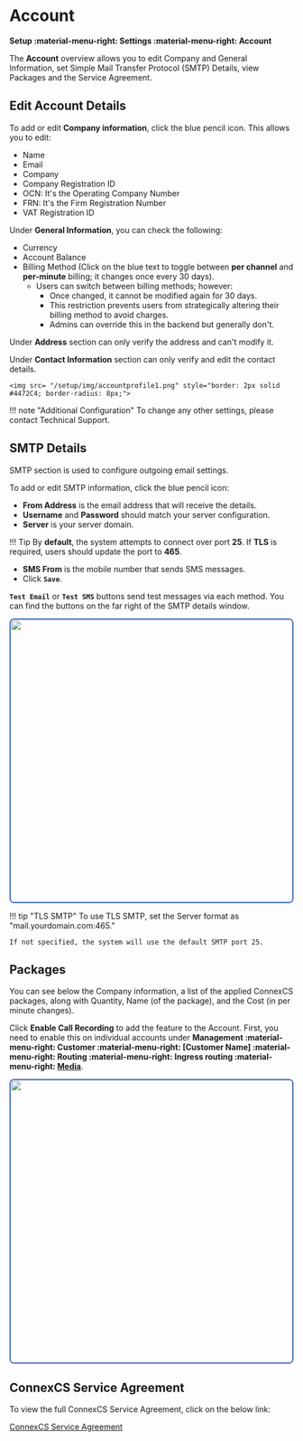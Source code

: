 # Account

**Setup :material-menu-right: Settings :material-menu-right: Account**

The **Account** overview allows you to edit Company and General Information, set Simple Mail Transfer Protocol (SMTP) Details, view Packages and the Service Agreement.

## Edit Account Details

To add or edit **Company information**, click the blue pencil icon. This allows you to edit:

+ Name
+ Email
+ Company
+ Company Registration ID
+ OCN: It's the Operating Company Number
+ FRN: It's the Firm Registration Number
+ VAT Registration ID

Under **General Information**, you can check the following:

+ Currency
+ Account Balance
+ Billing Method (Click on the blue text to toggle between **per channel** and **per-minute** billing; it changes once every 30 days).
    + Users can switch between billing methods; however:
        + Once changed, it cannot be modified again for 30 days.
        + This restriction prevents users from strategically altering their billing method to avoid charges.
        + Admins can override this in the backend but generally don't.

Under **Address** section can only verify the address and can't modify it.

Under **Contact Information** section can only verify and edit the contact details.


    <img src= "/setup/img/accountprofile1.png" style="border: 2px solid #4472C4; border-radius: 8px;">

!!! note "Additional Configuration"
    To change any other settings, please contact Technical Support.

## SMTP Details

SMTP section is used to configure outgoing email settings.

To add or edit SMTP information, click the blue pencil icon:

+ **From Address** is the email address that will receive the details.
+ **Username** and **Password** should match your server configuration.
+ **Server** is your server domain.

!!! Tip
    By **default**, the system attempts to connect over port **25**.
    If **TLS** is required, users should update the port to **465**.

+ **SMS From** is the mobile number that sends SMS messages.
+ Click **`Save`**.

**`Test Email`** or **`Test SMS`** buttons send test messages via each method. You can find the buttons on the far right of the SMTP details window.

<img src= "/setup/img/smtp1.png" width= "500" style="border: 2px solid #4472C4; border-radius: 8px;">

!!! tip "TLS SMTP"
    To use TLS SMTP, set the Server format as "mail.yourdomain.com:465."

    If not specified, the system will use the default SMTP port 25.

## Packages

You can see below the Company information, a list of the applied ConnexCS packages, along with Quantity, Name (of the package), and the Cost (in per minute changes).

Click **Enable Call Recording** to add the feature to the Account. First, you need to enable this on individual accounts under **Management :material-menu-right: Customer :material-menu-right: [Customer Name] :material-menu-right: Routing :material-menu-right: Ingress routing :material-menu-right: [Media](https://docs.connexcs.com/customer/routing/#media)**.

<img src= "/setup/img/callrec.png" width= "500" style="border: 2px solid #4472C4; border-radius: 8px;">

## ConnexCS Service Agreement

To view the full ConnexCS Service Agreement, click on the below link:

[ConnexCS Service Agreement](https://cdn.cnxcdn.com/ConnexCS%20Service%20Agreement.pdf)

[service-agreement]: /setup/img/service-agreement.png "Service Agreement"
